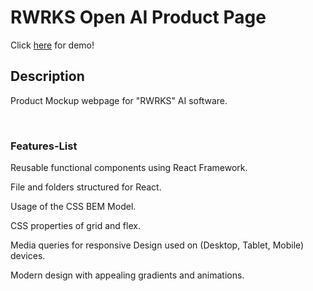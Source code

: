 # RWRKS Open AI Product Page

Click [here](http://rwrks-openai.surge.sh/) for demo!

## Description

Product Mockup webpage for "RWRKS" AI software.

&nbsp;
&nbsp;

### Features-List

Reusable functional components using React Framework.

File and folders structured for React.

Usage of the CSS BEM Model.

CSS properties of grid and flex.

Media queries for responsive Design used on (Desktop, Tablet, Mobile) devices.

Modern design with appealing gradients and animations.
